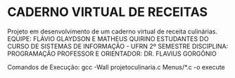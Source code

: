 # CADERNO VIRTUAL DE RECEITAS
Projeto em desenvolvimento de um caderno virtual de receita culinárias.
EQUIPE: FLÁVIO GLAYDSON E MATHEUS QUIRINO
ESTUDANTES DO CURSO DE SISTEMAS DE INFORMAÇÃO - UFRN
2º SEMESTRE
DISCIPLINA: PROGRAMAÇÃO 
PROFESSOR E ORIENTADOR: DR. FLAVIUS GORGÔNIO       

Comandos de Execução: 
gcc -Wall  projetoculinaria.c Menus/*.c -o  execute 